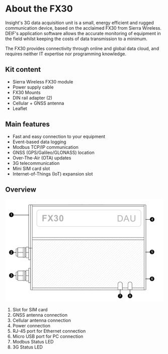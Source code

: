 # About the FX30

Insight's 3G data acquisition unit is a small, energy efficient and rugged communication device, based on the acclaimed FX30 from Sierra Wireless. DEIF's application software allows the accurate monitoring of equipment in the field whilst keeping the costs of data transmission to a minimum.

The FX30 provides connectivity through online and global data cloud, and requires neither IT expertise nor programming knowledge.

## Kit content

* Sierra Wireless FX30 module
* Power supply cable
* FX30 Mounts
* DIN rail adapter \(2\) 
* Cellular + GNSS antenna
* Leaflet

## **Main features**

* Fast and easy connection to your equipment
* Event-based data logging
* Modbus TCP/IP communication
* GNSS \(GPS/Galileo/GLONASS\) location
* Over-The-Air \(OTA\) updates
* 3G telecommunication
* Mini SIM card slot
* Internet-of-Things \(IoT\) expansion slot



## **Overview**

![FX30 Data acquisition unit](../.gitbook/assets/image%20%284%29.png)

1. Slot for SIM card
2. GNSS antenna connection
3. Cellular antenna connection
4. Power connection
5. RJ-45 port for Ethernet connection
6. Micro USB port for PC connection
7. Modbus Status LED
8. 3G Status LED

